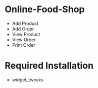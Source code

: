 # Online-Food-Shop
* Add Product
* Add Order
* View Product
* View Order
* Print Order

# Required Installation
* widget_tweaks
